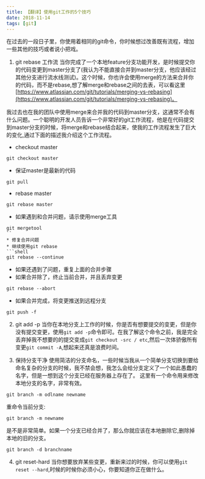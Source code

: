 ```yaml
---
title: 【翻译】使用git工作的5个技巧
date: 2018-11-14
tags: [git]
---
```

在过去的一段日子里，你使用着相同的git命令，你时候想过改善既有流程，增加一些其他的技巧或者说小把戏。
1. git rebase 工作流
当你完成了一个本地feature分支功能开发，是时候提交你的代码变更到master分支了(我认为不能直接合并到master分支，他应该经过其他分支进行流水线测试)。这个时候，你也许会使用merge的方法来合并你的代码，而不是rebase,想了解merge和rebase之间的去表，可以看这里[https://www.atlassian.com/git/tutorials/merging-vs-rebasing](https://www.atlassian.com/git/tutorials/merging-vs-rebasing)。


我过去也在我的团队中使用merge来合并我的代码到master分支，这通常不会有什么问题。一个聪明的开发人员告诉一个非常好的git工作流程，他是在代码提交到master分支的时候，将merge和rebase结合起来，使我的工作流程发生了巨大的变化,通过下面的描述我介绍这个工作流程。

* checkout master
```shell
git checkout master
```
* 保证master是最新的代码
```shell
git pull
```
* rebase master
```shell
git rebase master
```
* 如果遇到和合并问题，请示使用merge工具
```shell
git mergetool
``
* 修复合并问题
* 继续使用git rebase
```shell
git rebase --continue
```
* 如果还遇到了问题，重复上面的合并步骤
* 如果合并除了，终止当前合并，并且丢弃变更
```shell
git rebase --abort
```
* 如果合并完成，将变更推送到远程分支
```shell
git push -f
```

2. git add -p
当你在本地分支上工作的时候，你是否有想要提交的变更，但是你没有提交变更，使用`git add -p`命令即可。在我了解这个命令之前，我是完全丢弃掉我不想要的的提交变成`git checkout -src / etc`,然后一次体骄傲所有变更`git commit -A`,想起来还真是浪费时间。


3. 保持分支干净
使用简洁的分支命名，一些时候当我从一个简单分支切换到要给命名复杂的分支的时候，我不禁会想，我怎么会给分支定义了一个如此愚蠢的名字，但是一想到这个分支已经在服务器上存在了。
这里有一个命令用来修改本地分支的名字，非常有效。
```shell
git branch -m odlname newname
```
重命令当前分支:
```shell
git branch -m newname
```
是不是非常简单。如果一个分支已经合并了，那么你就应该在本地删除它,删除掉本地的旧的分支。
```shell
git branch -d branchname
```

4. git reset-hard
当你想要放弃某些变更，重新来过的时候，你可以使用`git reset --hard`,时候的时候你必须小心，你要知道你正在做什么。
